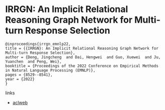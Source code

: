 # IRRGN: An Implicit Relational Reasoning Graph Network for Multi-turn Response Selection

```
@inproceedings{irrgn_emnlp22,
title = {{IRRGN}: An Implicit Relational Reasoning Graph Network for Multi-turn Response Selection},
author = {Deng, Jingcheng  and Dai, Hengwei  and Guo, Xuewei  and Ju, Yuanchen  and Peng, Wei},
booktitle = {Proceedings of the 2022 Conference on Empirical Methods in Natural Language Processing (EMNLP)},
pages = {8529--8541},
year = {2022}
}
```

links
- [aclweb](https://aclanthology.org/2022.emnlp-main.584)
